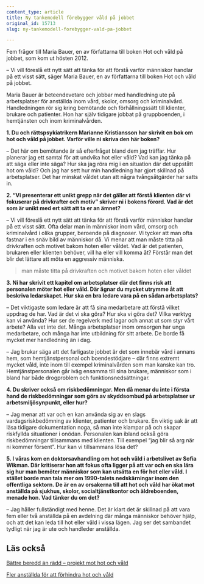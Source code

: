```yaml
---
content_type: article
title: Ny tankemodell förebygger våld på jobbet
original_id: 15713
slug: ny-tankemodell-forebygger-vald-pa-jobbet

---
```


Fem frågor till Maria Bauer, en av författarna till boken Hot och våld på jobbet, som kom ut hösten 2012.

– Vi vill föreslå ett nytt sätt att tänka för att förstå varför människor handlar på ett visst sätt, säger Maria Bauer, en av författarna till boken Hot och våld på jobbet.

Maria Bauer är beteendevetare och jobbar med handledning ute på arbetsplatser för anställda inom vård, skolor, omsorg och kriminalvård. Handledningen rör sig kring bemötande och förhållningssätt till klienter, brukare och patienter. Hon har själv tidigare jobbat på gruppboenden, i hemtjänsten och inom kriminalvården.

**1\. Du och rättspsykiatrikern Marianne Kristiansson har skrivit en bok om hot och våld på jobbet. Varför ville ni skriva den här boken?**

– Det här om bemötande är så efterfrågat bland dem jag träffar. Hur planerar jag ett samtal för att undvika hot eller våld? Vad kan jag tänka på att säga eller inte säga? Hur ska jag röra mig i en situation där det uppstått hot om våld? Och jag har sett hur min handledning har gjort skillnad på arbetsplatser. Det har minskat våldet utan att några tvångsåtgärder har satts in.

**2\. “Vi presenterar ett unikt grepp när det gäller att förstå klienten där vi fokuserar på drivkrafter och motiv” skriver ni i bokens förord. Vad är det som är unikt med ert sätt att ta er an ämnet?**

– Vi vill föreslå ett nytt sätt att tänka för att förstå varför människor handlar på ett visst sätt. Ofta delar man in människor inom vård, omsorg och kriminalvård i olika grupper, beroende på diagnoser. Vi tycker att man ofta fastnar i en snäv bild av människor då. Vi menar att man måste titta på drivkraften och motivet bakom hoten eller våldet. Vad är det patienten, brukaren eller klienten behöver, vill ha eller vill komma åt? Förstår man det blir det lättare att möta en aggressiv människa.

> man måste titta på drivkraften och motivet bakom hoten eller våldet

**3\. Ni har skrivit ett kapitel om arbetsplatser där det finns risk att personalen möter hot eller våld. Där ägnar du mycket utrymme åt att beskriva ledarskapet. Hur ska en bra ledare vara på en sådan arbetsplats?**

– Det viktigaste som ledare är att få sina medarbetare att förstå vilket uppdrag de har. Vad är det vi ska göra? Hur ska vi göra det? Vilka verktyg kan vi använda? Hur ser de regelverk med lagar och annat ut som styr vårt arbete? Alla vet inte det. Många arbetsplatser inom omsorgen har unga medarbetare, och många har inte utbildning för sitt arbete. De borde få mycket mer handledning än i dag.

– Jag brukar säga att det farligaste jobbet är det som innebär vård i annans hem, som hemtjänstpersonal och boendestödjare – där finns extremt mycket våld, inte inom till exempel kriminalvården som man kanske kan tro. Hemtjänstpersonalen går iväg ensamma till sina brukare, människor som i bland har både drogproblem och funktionsnedsättningar.

**4\. Du skriver också om riskbedömningar. Men då menar du inte i första hand de riskbedömningar som görs av skyddsombud på arbetsplatser ur arbetsmiljösynpunkt, eller hur?**

– Jag menar att var och en kan använda sig av en slags vardagsriskbedömning av klienter, patienter och brukare. En viktig sak är att läsa tidigare dokumentation noga, så man inte klampar på och skapar riskfyllda situationer i onödan. Personalen kan ibland också göra riskbedömningar tillsammans med klienten. Till exempel “jag blir så arg när ni kommer försent”. Hur kan vi tillsammans lösa det?

**5\. I våras kom en doktorsavhandling om hot och våld i arbetslivet av Sofia Wikman. Där kritiserar hon att fokus ofta ligger på att var och en ska lära sig hur man bemöter människor som kan utsätta en för hot eller våld. I stället borde man tala mer om 1990-talets nedskärningar inom den offentliga sektorn. De är en av orsakerna till att hot och våld har ökat mot anställda på sjukhus, skolor, socialtjänstkontor och äldreboenden, menade hon. Vad tänker du om det?**

– Jag håller fullständigt med henne. Det är klart det är skillnad på att vara fem eller två anställda på en avdelning där många människor behöver hjälp, och att det kan leda till hot eller våld i vissa lägen. Jag ser det sambandet tydligt när jag är ute och handleder anställda.

Läs också
---------

[Bättre beredd än rädd – projekt mot hot och våld](https://www.suntarbetsliv.se/verktyg/battre-beredd-an-radd/ "Bättre beredd än rädd - projekt mot hot och våld")

[Fler anställda för att förhindra hot och våld](https://www.suntarbetsliv.se/forskning/tackla-hot-och-vald/anstallda-vill-ha-mer-personal-for-att-forhindra-hot-och-vald/ "Fler anställda för att förhindra hot och våld")

